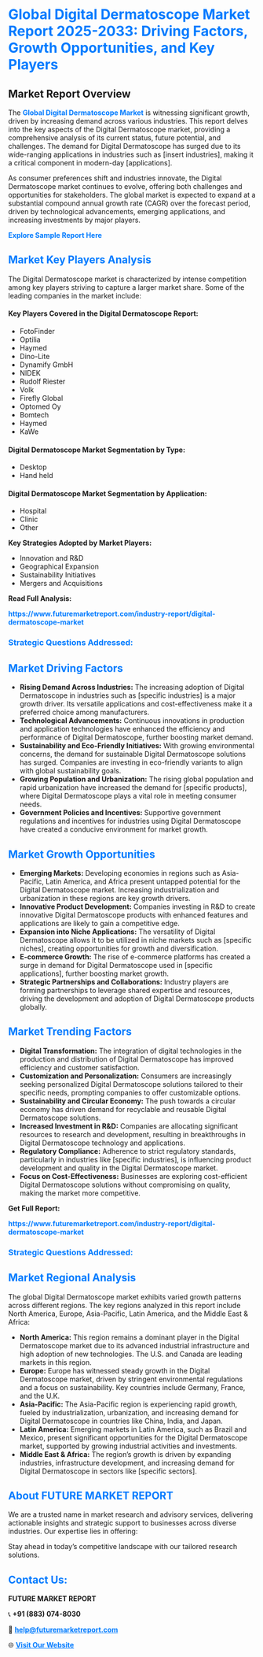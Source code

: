 <h1 style="color: #007BFF;">Global Digital Dermatoscope Market Report 2025-2033: Driving Factors, Growth Opportunities, and Key Players</h1>

<section id="overview">
<h2>Market Report Overview</h2>
<p>The <a href="https://www.futuremarketreport.com/industry-report/digital-dermatoscope-market" style="color: #007BFF; text-decoration: none;"><strong>Global Digital Dermatoscope Market</strong></a> is witnessing significant growth, driven by increasing demand across various industries. This report delves into the key aspects of the Digital Dermatoscope market, providing a comprehensive analysis of its current status, future potential, and challenges. The demand for Digital Dermatoscope has surged due to its wide-ranging applications in industries such as [insert industries], making it a critical component in modern-day [applications].</p>
<p>As consumer preferences shift and industries innovate, the Digital Dermatoscope market continues to evolve, offering both challenges and opportunities for stakeholders. The global market is expected to expand at a substantial compound annual growth rate (CAGR) over the forecast period, driven by technological advancements, emerging applications, and increasing investments by major players.</p>
</section>

<section id="overview">
<p><a href="https://www.futuremarketreport.com/request-sample/reportId=108962" style="color: #007BFF; text-decoration: none;"><strong>Explore Sample Report Here</strong></a></p>
</section>

<section id="key-players">
<h2 style="color: #007BFF;">Market Key Players Analysis</h2>
<p>The Digital Dermatoscope market is characterized by intense competition among key players striving to capture a larger market share. Some of the leading companies in the market include:</p>
<h4>Key Players Covered in the Digital Dermatoscope Report:</h4>
<ul><li>FotoFinder</li><li>Optilia</li><li>Haymed</li><li>Dino-Lite</li><li>Dynamify GmbH</li><li>NIDEK</li><li>Rudolf Riester</li><li>Volk</li><li>Firefly Global</li><li>Optomed Oy</li><li>Bomtech</li><li>Haymed</li><li>KaWe</li></ul>
<h4>Digital Dermatoscope Market Segmentation by Type:</h4>
<ul><li>Desktop</li><li>Hand held</li></ul>

<h4>Digital Dermatoscope Market Segmentation by Application:</h4>
<ul><li>Hospital</li><li>Clinic</li><li>Other</li></ul>
<p><strong>Key Strategies Adopted by Market Players:</strong></p>
<ul>
<li>Innovation and R&D</li>
<li>Geographical Expansion</li>
<li>Sustainability Initiatives</li>
<li>Mergers and Acquisitions</li>
</ul>
</section>

<section>
<p><strong>Read Full Analysis: </strong></p><a href="https://www.futuremarketreport.com/industry-report/digital-dermatoscope-market" style="color: #007BFF; text-decoration: none;"><strong>https://www.futuremarketreport.com/industry-report/digital-dermatoscope-market</strong></a>
<h3 style="color: #007BFF;">Strategic Questions Addressed:</h3>
</section>

<section id="driving-factors">
<h2 style="color: #007BFF;">Market Driving Factors</h2>
<ul>
<li><strong>Rising Demand Across Industries:</strong> The increasing adoption of Digital Dermatoscope in industries such as [specific industries] is a major growth driver. Its versatile applications and cost-effectiveness make it a preferred choice among manufacturers.</li>
<li><strong>Technological Advancements:</strong> Continuous innovations in production and application technologies have enhanced the efficiency and performance of Digital Dermatoscope, further boosting market demand.</li>
<li><strong>Sustainability and Eco-Friendly Initiatives:</strong> With growing environmental concerns, the demand for sustainable Digital Dermatoscope solutions has surged. Companies are investing in eco-friendly variants to align with global sustainability goals.</li>
<li><strong>Growing Population and Urbanization:</strong> The rising global population and rapid urbanization have increased the demand for [specific products], where Digital Dermatoscope plays a vital role in meeting consumer needs.</li>
<li><strong>Government Policies and Incentives:</strong> Supportive government regulations and incentives for industries using Digital Dermatoscope have created a conducive environment for market growth.</li>
</ul>
</section>

<section id="growth-opportunities">
<h2 style="color: #007BFF;">Market Growth Opportunities</h2>
<ul>
<li><strong>Emerging Markets:</strong> Developing economies in regions such as Asia-Pacific, Latin America, and Africa present untapped potential for the Digital Dermatoscope market. Increasing industrialization and urbanization in these regions are key growth drivers.</li>
<li><strong>Innovative Product Development:</strong> Companies investing in R&D to create innovative Digital Dermatoscope products with enhanced features and applications are likely to gain a competitive edge.</li>
<li><strong>Expansion into Niche Applications:</strong> The versatility of Digital Dermatoscope allows it to be utilized in niche markets such as [specific niches], creating opportunities for growth and diversification.</li>
<li><strong>E-commerce Growth:</strong> The rise of e-commerce platforms has created a surge in demand for Digital Dermatoscope used in [specific applications], further boosting market growth.</li>
<li><strong>Strategic Partnerships and Collaborations:</strong> Industry players are forming partnerships to leverage shared expertise and resources, driving the development and adoption of Digital Dermatoscope products globally.</li>
</ul>
</section>

<section id="trending-factors">
<h2 style="color: #007BFF;">Market Trending Factors</h2>
<ul>
<li><strong>Digital Transformation:</strong> The integration of digital technologies in the production and distribution of Digital Dermatoscope has improved efficiency and customer satisfaction.</li>
<li><strong>Customization and Personalization:</strong> Consumers are increasingly seeking personalized Digital Dermatoscope solutions tailored to their specific needs, prompting companies to offer customizable options.</li>
<li><strong>Sustainability and Circular Economy:</strong> The push towards a circular economy has driven demand for recyclable and reusable Digital Dermatoscope solutions.</li>
<li><strong>Increased Investment in R&D:</strong> Companies are allocating significant resources to research and development, resulting in breakthroughs in Digital Dermatoscope technology and applications.</li>
<li><strong>Regulatory Compliance:</strong> Adherence to strict regulatory standards, particularly in industries like [specific industries], is influencing product development and quality in the Digital Dermatoscope market.</li>
<li><strong>Focus on Cost-Effectiveness:</strong> Businesses are exploring cost-efficient Digital Dermatoscope solutions without compromising on quality, making the market more competitive.</li>
</ul>
</section>

<section>
<p><strong>Get Full Report: </strong></p><a href="https://www.futuremarketreport.com/industry-report/digital-dermatoscope-market" style="color: #007BFF; text-decoration: none;"><strong>https://www.futuremarketreport.com/industry-report/digital-dermatoscope-market</strong></a>
<h3 style="color: #007BFF;">Strategic Questions Addressed:</h3>
</section>


<section id="regional-analysis">
<h2 style="color: #007BFF;">Market Regional Analysis</h2>
<p>The global Digital Dermatoscope market exhibits varied growth patterns across different regions. The key regions analyzed in this report include North America, Europe, Asia-Pacific, Latin America, and the Middle East & Africa:</p>
<ul>
<li><strong>North America:</strong> This region remains a dominant player in the Digital Dermatoscope market due to its advanced industrial infrastructure and high adoption of new technologies. The U.S. and Canada are leading markets in this region.</li>
<li><strong>Europe:</strong> Europe has witnessed steady growth in the Digital Dermatoscope market, driven by stringent environmental regulations and a focus on sustainability. Key countries include Germany, France, and the U.K.</li>
<li><strong>Asia-Pacific:</strong> The Asia-Pacific region is experiencing rapid growth, fueled by industrialization, urbanization, and increasing demand for Digital Dermatoscope in countries like China, India, and Japan.</li>
<li><strong>Latin America:</strong> Emerging markets in Latin America, such as Brazil and Mexico, present significant opportunities for the Digital Dermatoscope market, supported by growing industrial activities and investments.</li>
<li><strong>Middle East & Africa:</strong> The region’s growth is driven by expanding industries, infrastructure development, and increasing demand for Digital Dermatoscope in sectors like [specific sectors].</li>
</ul>
</section>

<footer>
<h2 style="color: #007BFF;">About FUTURE MARKET REPORT</h2>
<p>We are a trusted name in market research and advisory services, delivering actionable insights and strategic support to businesses across diverse industries. Our expertise lies in offering:</p>

<p>Stay ahead in today’s competitive landscape with our tailored research solutions.</p>

<h2 style="color: #007BFF;">Contact Us:</h2>
<p><strong>FUTURE MARKET REPORT</strong></p>
<p>📞 <strong>+91 (883) 074-8030</strong></p>
<p>📧 <strong><a href="mailto:help@futuremarketreport.com" style="color: #007BFF;">help@futuremarketreport.com</a></strong></p>
<p>🌐 <strong><a href="https://www.futuremarketreport.com/" style="color: #007BFF;">Visit Our Website</a></strong></p>
</footer>